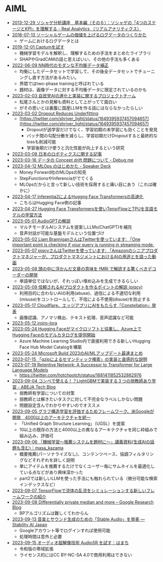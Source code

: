 # AIML

- [2013-12-29 ソシャゲ分析講座　基本編（その６）：ソシャゲの「4つのステージとKPI」を理解する - Real Analytics （リアルアナリティクス）](https://analytics.hatenadiary.com/entry/20131229/p1)
- [2018-07-13 ソーシャルゲームの価値を上げるログデータのつくりかた](https://blog.applibot.co.jp/2018/07/13/collecting-high-quality-log-in-social-game/)
  - ゲームにおけるログデータとは
- [2019-12-01 Captumを試す](https://qiita.com/gorogoroyasu/items/819ce2613e72ac96d588)
  - 機械学習モデルを解釈し、理解するための手法をまとめたライブラリ
  - SHAPやGradCAMの話と思えばいい、その他の手法も多くある
- [2022-06-09 NN時代のモダンな不均衡データ補正](https://tjo.hatenablog.com/entry/2022/06/09/120000)
  - 均衡にしたデータセットで学習して、その後全データセットでチューニングし直す方法があるみたい。
  - 界隈ではtwo-phase trainingと呼ばれている
  - 題材は、画像データに対する不均衡データに限定されているのかも
- [2023-02-03 自民党AIの進化と実装に関するプロジェクトチーム](https://note.com/akihisa_shiozaki/n/n4c126c27fd3d)
  - 松尾さんとかの見解も資料として上がってて面白い
  - がその思いとは裏腹に国産LLMを作る話にはならなかったらしい
- [2023-03-02 Dropout Reduces Underfitting](https://arxiv.org/abs/2303.01500)
  - [https://twitter.com/shriver_light/status/1649395937457094657](https://twitter.com/shriver_light/status/1649395937457094657)
    - Dropoutが過学習だけでなく、学習初期の未学習にも効くことを発見
    - バッチ間の勾配分散を減らし、学習初期だけDropoutすると最終的なlossも削減可能
    - 学習後期だけ使うと汎化性能が向上するという研究
- [2023-03-08 日本のロボティクスに関する記事](https://www.nature.com/articles/d41586-023-00668-z)
- [2023-03-16 データの Concept drift 問題について - Debug me](https://yukinoi.hatenablog.com/entry/concept_drift)
- [2023-04-12 MLOps のはじめかた - Speaker Deck](https://speakerdeck.com/asei/mlops-nohazimekata)
  - Money Forward社のMLOpsの知見
  - StepFunctionsやInferenciaがでてくる
  - MLOpsだからと言って新しい技術を採用すると痛い目にあう（これは確かに）
- [2023-04-17 Inferentia2によるHuggng Face Transformersの高速化](https://huggingface.co/blog/accelerate-transformers-with-inferentia2)
  - こちらはHugging Face側の記事
- [2023-04-27 Hugging Face Transformersを使いTensrFlowとTPUを言語モデルの学習方法](https://huggingface.co/blog/tf_tpu)
- [2023-05-01 AudioGPTの解説](https://elith.substack.com/i/118059325/論文)
  - マルチモーダルAIシステムを提案しLLMs(ChatGPT)を補完
  - 音声対話が可能な基盤モデルという位置づけ
- [2023-05-02 Liam BranniganさんはTwitterを使っています: 「One important point is checking if your query is running in streaming mode.](https://twitter.com/braaannigan/status/1653323252473774081?s=12&t=0nszgXsDXAd-L4WiCutIWg)
- [2023-05-07 piqcyさんはTwitterを使っています: 「Amazonのシニアプロダクトマネジャーが、プロダクトマネジメントにおけるAIの用途とを語った動画](https://twitter.com/icoxfog417/status/1655130947069804546?s=12&t=0nszgXsDXAd-L4WiCutIWg)
- [2023-05-08 頭の中に浮かんだ文章の意味を fMRI で解読する驚くべきデコーダーの開発](https://aasj.jp/news/watch/22018)
  - 単語単位ではないが、それっぽい埋め込みを生成できるらしい
- [2023-05-09 信頼されるAIプロダクトを作るポイントの解説 (piqcy)](https://twitter.com/icoxfog417/status/1655593727543373827)
  - 利用目的に合わないAIの利用(abuse)、過信による不適切な利用(misuse)をコントロールして、不信による不使用(disuse)を防止する
- [2023-05-17 Cloudflare、エッジアプリにAIをもたらす「Constellation」発表](https://www.publickey1.jp/blog/23/cloudflareaiconstellation.html)
  - 画像認識、アノマリ検出、テキスト処理、音声認識など可能
- [2023-05-12 iroiro-lora](https://twitter.com/2vXpSwA7/status/1656920989350105088)
- [2023-05-24 Hugging Faceがマイクロソフトと協業し、Azure上でHugging Faceのモデルカタログを提供開始](https://huggingface.co/blog/hugging-face-endpoints-on-azure)
  - Azure Machine Learning Studio内で直接利用できる新しいHugging Face Hub Model Catalogを構築
- [2023-05-24 Microsoft Build 2023のAI/MLアップデート最速まとめ](https://zenn.dev/microsoft/articles/dbd3119d44faf0)
- [2023-07-15 「gzipによるセマンティック検索」の実装と直感的な説明](https://twitter.com/kyo_takano/status/1680131588947079168)
- [2023-07-19 Retentive Network: A Successor to Transformer for Large Language Models](https://arxiv.org/abs/2307.08621)
  - https://twitter.com/hotchpotch/status/1681411852532862976
- [2023-09-04 コンペで使える！？LightGBMで実装する３つの弱教師あり学習 - ABEJA Tech Blog](https://tech-blog.abeja.asia/entry/lightgbm-weakly-supervised-learning-202309)
  - 弱教師有学習についての対策
  - 弱教師とは解きたいタスクに対して不完全なラベルしかない問題
  - 問題設定含んでわかりやすいのでオススメ
- [2023-09-05 グラフ構造学習を評価するためフレームワーク、米Googleが開発　4000以上のアーキテクチャを統一](https://www.itmedia.co.jp/news/articles/2309/05/news038.html)
  - 「Unified Graph Structure Learning」（UGSL）を提案
  - 10以上の既存の方法と4000以上の異なるアーキテクチャを同じ枠組みで組み込み、評価可
- [2023-09-06 「機械学習〜推薦システムを題材に〜」講義資料(生成AIの話題も含む)｜masa_kazama](https://note.com/masa_kazama/n/na630a2f46058)
  - 概要推薦(パーソナライズなし)、コンテンツベース、協調フィルタリングなどそれぞれを詳しく説明
  - 単にアイテムを推薦するたけでなくユーザー毎にサムネイルを最適化している点などがあり興味深かった
  - part2では新しいLLMを使った手法にも触れられている（微分可能な検索インデックスなど）
- [2023-09-07 TensorFlowで流体の乱流をシミュレーションする新しいフレームワークの紹介](https://blog.research.google/2023/09/a-novel-computational-fluid-dynamics.html)
- [2023-09-08 Differentially private median and more – Google Research Blog](https://blog.research.google/2023/09/differentially-private-median-and-more.html)
  - BPアルゴリズムは難しくてわからん
- [2023-09-13 音楽とサウンド生成のための「Stable Audio」を発表 — Stability AI Japan](https://ja.stability.ai/blog/stable-audio)
  - Googleアカウント等でログインすれば使用可能
  - 処理時間は意外と必要
- [2023-09-15 オーディオ超解像技術 AudioSR を試す｜はまち](https://note.com/hamachi_jp/n/n3c0c25f1f0a0)
  - 令和版の帯域拡張
  - ライセンス的にはCC BY-NC-SA 4.0で商用利用はできない